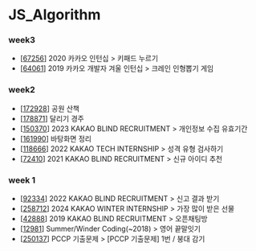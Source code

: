 # JS_Algorithm

### week3

- [[67256](https://github.com/jiyeon-dev/js_algorithm/blob/main/programmers/67256.js)] 2020 카카오 인턴십 > 키패드 누르기
- [[64061](https://github.com/jiyeon-dev/js_algorithm/blob/main/programmers/64061.js)] 2019 카카오 개발자 겨울 인턴십 > 크레인 인형뽑기 게임

### week2

- [[172928](https://github.com/jiyeon-dev/js_algorithm/blob/main/programmers/172928.js)] 공원 산책
- [[178871](https://github.com/jiyeon-dev/js_algorithm/blob/main/programmers/178871.js)] 달리기 경주
- [[150370](https://github.com/jiyeon-dev/js_algorithm/blob/main/programmers/150370.js)] 2023 KAKAO BLIND RECRUITMENT > 개인정보 수집 유효기간
- [[161990](https://github.com/jiyeon-dev/js_algorithm/blob/main/programmers/161990.js)] 바탕화면 정리
- [[118666](https://github.com/jiyeon-dev/js_algorithm/blob/main/programmers/118666.js)] 2022 KAKAO TECH INTERNSHIP > 성격 유형 검사하기
- [[72410](https://github.com/jiyeon-dev/js_algorithm/blob/main/programmers/72410.js)] 2021 KAKAO BLIND RECRUITMENT > 신규 아이디 추천

### week 1

- [[92334](https://github.com/jiyeon-dev/js_algorithm/blob/main/programmers/92334.js)] 2022 KAKAO BLIND RECRUITMENT > 신고 결과 받기
- [[258712](https://github.com/jiyeon-dev/js_algorithm/blob/main/programmers/258712.js)] 2024 KAKAO WINTER INTERNSHIP > 가장 많이 받은 선물
- [[42888](https://github.com/jiyeon-dev/js_algorithm/blob/main/programmers/42888.js)] 2019 KAKAO BLIND RECRUITMENT > 오픈채팅방
- [[12981](https://github.com/jiyeon-dev/js_algorithm/blob/main/programmers/12981.js)] Summer/Winder Coding(~2018) > 영어 끝말잇기
- [[250137](https://github.com/jiyeon-dev/js_algorithm/blob/main/programmers/250137.js)] PCCP 기출문제 > [PCCP 기출문제] 1번 / 붕대 감기
